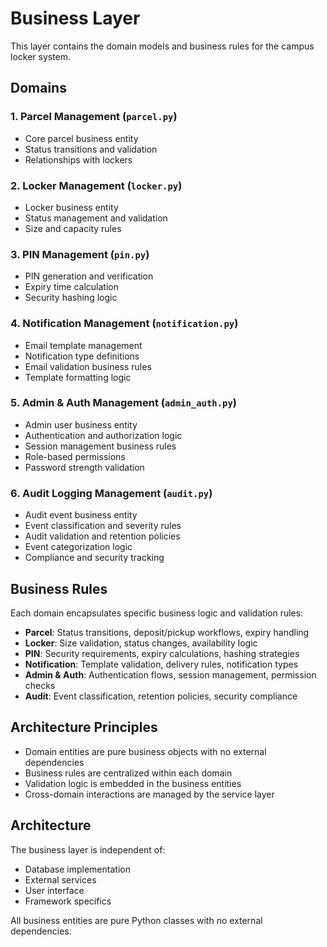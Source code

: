 # Business Layer

This layer contains the domain models and business rules for the campus locker system.

## Domains

### 1. Parcel Management (`parcel.py`)
- Core parcel business entity
- Status transitions and validation
- Relationships with lockers

### 2. Locker Management (`locker.py`) 
- Locker business entity
- Status management and validation
- Size and capacity rules

### 3. PIN Management (`pin.py`)
- PIN generation and verification
- Expiry time calculation
- Security hashing logic

### 4. Notification Management (`notification.py`) 
- Email template management
- Notification type definitions  
- Email validation business rules
- Template formatting logic

### 5. Admin & Auth Management (`admin_auth.py`)
- Admin user business entity
- Authentication and authorization logic
- Session management business rules
- Role-based permissions
- Password strength validation

### 6. Audit Logging Management (`audit.py`)
- Audit event business entity
- Event classification and severity rules
- Audit validation and retention policies
- Event categorization logic
- Compliance and security tracking

## Business Rules

Each domain encapsulates specific business logic and validation rules:

- **Parcel**: Status transitions, deposit/pickup workflows, expiry handling
- **Locker**: Size validation, status changes, availability logic
- **PIN**: Security requirements, expiry calculations, hashing strategies
- **Notification**: Template validation, delivery rules, notification types
- **Admin & Auth**: Authentication flows, session management, permission checks
- **Audit**: Event classification, retention policies, security compliance

## Architecture Principles

- Domain entities are pure business objects with no external dependencies
- Business rules are centralized within each domain
- Validation logic is embedded in the business entities
- Cross-domain interactions are managed by the service layer

## Architecture

The business layer is independent of:
- Database implementation
- External services
- User interface
- Framework specifics

All business entities are pure Python classes with no external dependencies. 